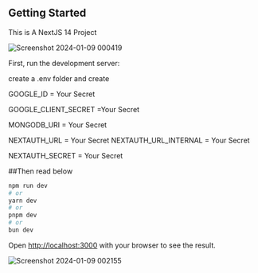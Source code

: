 

## Getting Started

This is A NextJS 14 Project 

![Screenshot 2024-01-09 000419](https://github.com/Shadrack-S/ai-promptopia/assets/132945108/3d4193d5-b1e4-4fbd-959d-09b05c3a1d5a)

First, run the development server:

create a .env folder and create 

GOOGLE_ID = Your Secret

GOOGLE_CLIENT_SECRET =Your Secret

MONGODB_URI = Your Secret


NEXTAUTH_URL = Your Secret
NEXTAUTH_URL_INTERNAL = Your Secret

NEXTAUTH_SECRET = Your Secret

##Then read below

```bash
npm run dev
# or
yarn dev
# or
pnpm dev
# or
bun dev
```

Open [http://localhost:3000](http://localhost:3000) with your browser to see the result.


![Screenshot 2024-01-09 002155](https://github.com/Shadrack-S/ai-promptopia/assets/132945108/f7457713-5f0d-42af-9c44-897b1216dd09)





